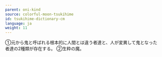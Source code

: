 ```yaml
---
parent: oni-kind
source: colorful-moon-tsukihime
id: tsukihime-dictionary-cm
language: ja
weight: 11
---
```


①元から鬼と呼ばれる根本的に人間とは違う者達と、人が変異して鬼となった者達の2種類が存在する。
②生粋の魔。
